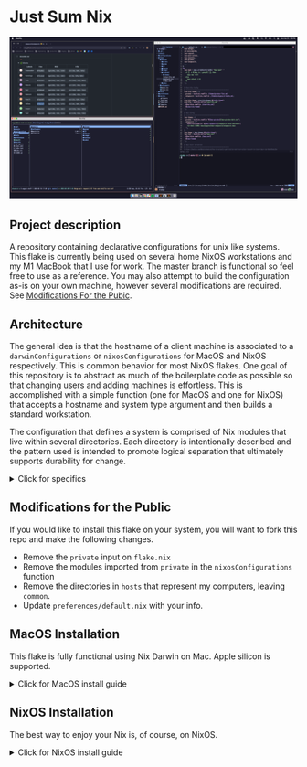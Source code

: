 # Just Sum Nix

![macos_preview](/assets/macos_preview.png?raw=true "Preview of MacOS")

## Project description

A repository containing declarative configurations for unix like systems. This flake is
currently being used on several home NixOS workstations and my M1 MacBook that I use for
work. The master branch is functional so feel free to use as a reference. You may also
attempt to build the configuration as-is on your own machine, however several
modifications are required. See
[Modifications For the Pubic](#modifications-for-the-public).

## Architecture

The general idea is that the hostname of a client machine is associated to a
`darwinConfigurations` or `nixosConfigurations` for MacOS and NixOS respectively. This
is common behavior for most NixOS flakes. One goal of this repository is to abstract
as much of the boilerplate code as possible so that changing users and adding machines
is effortless. This is accomplished with a simple function (one for MacOS and one for
NixOS) that accepts a hostname and system type argument and then builds a standard
workstation.

The configuration that defines a system is comprised of Nix modules that live
within several directories. Each directory is intentionally described and the pattern
used is intended to promote logical separation that ultimately supports durability
for change.

<details>
  <summary>Click for specifics</summary>

### Preferences

If you are not me and you are trying this environment on your own machine, you will
need to edit the preferences in `preferences/default.nix`. This file provides options
for your user name, timezone, localization, etc.

These options can be altered without consequence. That is, if you change these values,
then the build will adapt itself without requiring other changes. The only exception to
this rule is the `nixos-version` option. If this value is changed, the input(s) on
`flake.nix` will also need to be updated.

### Configurations

Configurations are abstracted from `configuration.nix` files. These
expressions are common for all workstations and do not differ between hosts.
For example, configurations include system installed packages such as git,
zsh, and btop. Packages here are not user specific and should not require
home-manager.

Note that in NixOS systems, expressions in the `configurations` directory will also
define things such as system services and firewall settings.

### Homes

Homes are user specific configurations. This is where home-manager is implemented and
it is where most user interfaced programs are defined. The nix expressions within the
`homes` directory will, for example, include shell aliases, a customized `gnome`
installation, and terminal configurations. In other words, expressions with the `homes`
directory are responsible for installing user specific modules.

#### Neovim Note

Neovim is configured using an implementation of [AstroNvim](https://astronvim.com/)
that is defined in an external flake
[SumAstroNvim](https://github.com/sum-rock/SumAstroNvim). See the SumAstroNvim repo for
more information.

### Hosts

Expressions within the `hosts` directory are specific to a machine and the hardware on
that machine. Host expressions are responsible for driver settings, boot configurations,
and other hardware enablement. The `hosts` directory will contain a subdirectory for
each NixOS host machine using this flake.

Host configurations are only applicable to NixOS installations as MacOS is not able to
be as awesomely configured as a linux machine.

</details>

## Modifications for the Public

If you would like to install this flake on your system, you will want to fork
this repo and make the following changes.

- Remove the `private` input on `flake.nix`
- Remove the modules imported from `private` in the `nixosConfigurations` function
- Remove the directories in `hosts` that represent my computers, leaving `common`.
- Update `preferences/default.nix` with your info.

## MacOS Installation

This flake is fully functional using Nix Darwin on Mac. Apple silicon is supported.

<details>
  <summary>Click for MacOS install guide</summary>

### Setup MacOS for Nix Darwin

#### Nix

Install Nix from the shell script on
[nixos.org](https://nixos.org/download.html#nix-install-macos). Next add a config file
under `~/.config/nix/nix.conf`. Within the configuration file, add the following:

```conf
experimental-features = nix-command flakes
```

#### Nix Darwin

Install nix darwin from the instructions on their
[github page](https://github.com/LnL7/nix-darwin). The install script should be run
from your home directory. It is not necessary to add anything to the Nix channels.

#### Disable SIP

The MacOS install uses [Yabai](https://github.com/koekeishiya/yabai) and SKHD. This
requires SIP to be disabled. Follow the instructions on the
[yabai wiki](https://github.com/koekeishiya/yabai/wiki/Disabling-System-Integrity-Protection).

### Edit the flake for MacOS

Clone this repository into a local directory, for example
`~/repositories/just-sum-nix/`. Note that this does not have to be in a root directory.
Then modify `flake.nix` by adding a line in the set referenced below as described in
the comment.

```nix
{
  # Add or change systems here following the pattern below
  #   <hostname> = mkDarwinWorkstation <hostname> <system type>;
  sum-rock-wrk = mkDarwinWorkstation "sum-rock-wrk" "aarch64-darwin";
}
```

### Rebuild Nix Darwin

Run the following (I don't think the first one is necessary.):

```bash
# This first command may not be necessary
nix build ~/repositories/just-sum-nix/\#darwinConfigurations."$HOST".system
# The flake must be run manually the first time.
~/result/sw/bin/darwin-rebuild switch --flake ~/repositories/just-sum-nix/#
```

After a restart, you should be able to run
`darwin-rebuild switch --flake ~/repositories/just-sum-nix/#` to rebuild the system
going forward.

</details>

## NixOS Installation

The best way to enjoy your Nix is, of course, on NixOS.

<details>
  <summary>Click for NixOS install guide</summary>

### Setup New NixOS Install

It is recommended that you start from a graphical installation of the current NixOS
release. This isn't required, but it can make your life easier. Once the basic install
processes is completed head to `/etc/nixos/configuration.nix`. Add the following lines
to this initial configuration.

```nix
{
  networking.hostname = "my-hostname-here";
  nixpkgs.config.allowUnfree = true;
  nix.settings.experimental-features = [ "nix-command" "flakes" ];
}
```

Make sure that both `git` and `vim` are installed too. Don't worry about making this
configuration beautiful because it is going to become irrelevant once the flake is in
place.

After the edits are made, rebuild your system from the `configuration.nix` file by
running:

```bash
sudo nixos-rebuild switch
```

> NOTE: You'll also need to reboot to have the new hostname take effect

### Edit the flake for NixOS

Clone this repository into a local directory, for example
`~/repositories/just-sum-nix/`. Note that this does not have to be in a root directory.
Then run the following:

```bash
mkdir ~/repositories/just-sum-nix/hosts/$HOST
sudo cp /etc/nixos/configuration.nix ~/repositories/just-sum-nix/hosts/$HOST/default.nix
sudo cp /etc/nixos/hardware-configuration.nix ~/repositories/just-sum-nix/hosts/$HOST/hardware-configuration.nix
sudo chown $USER:users -R ~/repositories/just-sum-nix/hosts/$HOST
```

Modify `flake.nix` by adding a line in the set referenced below as described in the
comment.

```nix
{
  # Add or change systems here following the pattern below
  #   <hostname> = mkNixOSWorkstation <hostname> <system type>;
  xps = mkNixOSWorkstation "xps" "x86_64-linux";
}
```

Next, edit `./hosts/$HOST/default.nix` to only include things that are specific to
this new device. If you look at what is included in `./configurations/nixos.nix` you will
get an idea of what can be removed. Check the other system `default.nix` files within
the `hosts` directory for additional reference.

You should only require configurations for your bootloader, keyfile path (if your
drive is encrypted), swap partitions, and your hostname. Note the nvidia
configurations available in `hosts/common` can be imported if necessary.

> Note: leave your hardware-configuration.nix alone

### Rebuild NixOS

If you've just made changes to the flake, you need to commit those changes for Nix to
find them. Commit the changes and build your system from the flake.

```bash
cd ~/repositories/just-sum-nix
git add . && git commit -m "a pithy message"
sudo nixos-rebuild boot --flake ~/repositories/just-sum-nix/#
```

Restart your system and behold your new machine.

</details>
